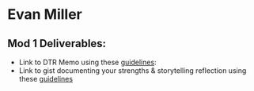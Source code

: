 # Evan Miller


## Mod 1 Deliverables:
* Link to DTR Memo using these [guidelines](https://gist.github.com/EvanSays/680cbc3a5a9fd892e189c2a12779cc42):
* Link to gist documenting your strengths & storytelling reflection using these [guidelines](https://gist.github.com/EvanSays/aacbdd7fcfa0ebcd101d5b67c6e07f88)
